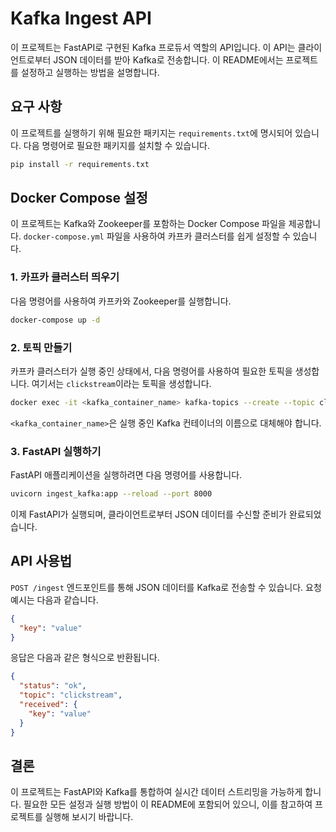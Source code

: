 # Kafka Ingest API

이 프로젝트는 FastAPI로 구현된 Kafka 프로듀서 역할의 API입니다. 이 API는 클라이언트로부터 JSON 데이터를 받아 Kafka로 전송합니다. 이 README에서는 프로젝트를 설정하고 실행하는 방법을 설명합니다.

## 요구 사항

이 프로젝트를 실행하기 위해 필요한 패키지는 `requirements.txt`에 명시되어 있습니다. 다음 명령어로 필요한 패키지를 설치할 수 있습니다.
```bash
pip install -r requirements.txt
```

## Docker Compose 설정

이 프로젝트는 Kafka와 Zookeeper를 포함하는 Docker Compose 파일을 제공합니다. `docker-compose.yml` 파일을 사용하여 카프카 클러스터를 쉽게 설정할 수 있습니다.

### 1. 카프카 클러스터 띄우기

다음 명령어를 사용하여 카프카와 Zookeeper를 실행합니다.

```bash
docker-compose up -d
```

### 2. 토픽 만들기

카프카 클러스터가 실행 중인 상태에서, 다음 명령어를 사용하여 필요한 토픽을 생성합니다. 여기서는 `clickstream`이라는 토픽을 생성합니다.

```bash
docker exec -it <kafka_container_name> kafka-topics --create --topic clickstream --bootstrap-server localhost:9092 --replication-factor 1 --partitions 1
```
`<kafka_container_name>`은 실행 중인 Kafka 컨테이너의 이름으로 대체해야 합니다.

### 3. FastAPI 실행하기

FastAPI 애플리케이션을 실행하려면 다음 명령어를 사용합니다.
```bash
uvicorn ingest_kafka:app --reload --port 8000
```

이제 FastAPI가 실행되며, 클라이언트로부터 JSON 데이터를 수신할 준비가 완료되었습니다.

## API 사용법

`POST /ingest` 엔드포인트를 통해 JSON 데이터를 Kafka로 전송할 수 있습니다. 요청 예시는 다음과 같습니다.
```json
{
  "key": "value"
}
```

응답은 다음과 같은 형식으로 반환됩니다.
```json
{
  "status": "ok",
  "topic": "clickstream",
  "received": {
    "key": "value"
  }
}
```


## 결론

이 프로젝트는 FastAPI와 Kafka를 통합하여 실시간 데이터 스트리밍을 가능하게 합니다. 필요한 모든 설정과 실행 방법이 이 README에 포함되어 있으니, 이를 참고하여 프로젝트를 실행해 보시기 바랍니다.